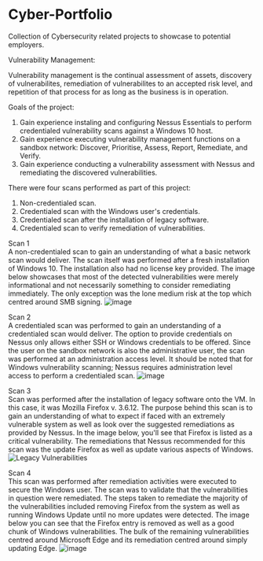 # Cyber-Portfolio
Collection of Cybersecurity related projects to showcase to potential employers.

Vulnerability Management:

Vulnerability management is the continual assessment of assets, discovery of vulnerabilites, remediation of vulnerabilites to an accepted risk level, and repetition of that process for as long as the business is in operation.

Goals of the project:  
1.  Gain experience instaling and configuring Nessus Essentials to perform credentialed vulnerability scans against a Windows 10 host.  
2.  Gain experience executing vulnerability management functions on a sandbox network: Discover, Prioritise, Assess, Report, Remediate, and Verify.  
3.  Gain experience conducting a vulnerability assessment with Nessus and remediating the discovered vulnerabilities.


There were four scans performed as part of this project:  
1.  Non-credentialed scan.  
2.  Credentialed scan with the Windows user's credentials.  
3.  Credentialed scan after the installation of legacy software.  
4.  Credentialed scan to verify remediation of vulnerabilities.  

Scan 1  
A non-credentialed scan to gain an understanding of what a basic network scan would deliver.  The scan itself was performed after a fresh installation of Windows 10.  The installation also had no license key provided.  The image below showcases that most of the detected vulnerabilities were merely informational and not necessarily something to consider remediating immediately.  The only exception was the lone medium risk at the top which centred around SMB signing.
![image](https://user-images.githubusercontent.com/109834780/181453006-bf3a7506-7fbe-4fbc-95f5-e8c851878e38.png)

Scan 2  
A credentialed scan was performed to gain an understanding of a credentialed scan would deliver.  The option to provide credentials on Nessus only allows either SSH or Windows credentials to be offered.  Since the user on the sandbox network is also the administrative user, the scan was performed at an administration access level.  It should be noted that for Windows vulnerability scanning; Nessus requires administration level access to perform a credentialed scan.
![image](https://user-images.githubusercontent.com/109834780/181453632-70fdd6d2-4c38-4de1-b485-d9f010b8a1e7.png)

Scan 3  
Scan was performed after the installation of legacy software onto the VM.  In this case, it was Mozilla Firefox v. 3.6.12.  The purpose behind this scan is to gain an understanding of what to expect if faced with an extremely vulnerable system as well as look over the suggested remediations as provided by Nessus.  In the image below, you'll see that Firefox is listed as a critical vulnerability.  The remediations that Nessus recommended for this scan was the update Firefox as well as update various aspects of Windows.
![Legacy Vulnerabilities](https://user-images.githubusercontent.com/109834780/182989768-df726a45-c6c4-4e11-87d1-8a2f9494e73b.png)

Scan 4  
This scan was performed after remediation activities were executed to secure the Windows user.  The scan was to validate that the vulnerabilities in question were remediated.  The steps taken to remediate the majority of the vulnerabilities included removing Firefox from the system as well as running Windows Update until no more updates were detected.  The image below you can see that the Firefox entry is removed as well as a good chunk of Windows vulnerabilities.  The bulk of the remaining vulnerabilities centred around Microsoft Edge and its remediation centred around simply updating Edge.
![image](https://user-images.githubusercontent.com/109834780/181454192-b0fc5fa0-35fe-4bf6-aa5e-2d0bc215eb1e.png)
